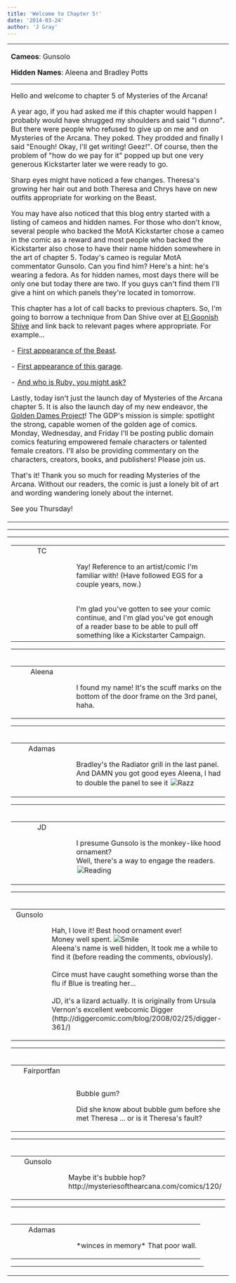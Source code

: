 ```yaml
---
title: 'Welcome to Chapter 5!'
date: '2014-03-24'
author: 'J Gray'
---
```


<div>
<!-- Main content here -->
<table border="0" class="post"><tbody><tr><td>
   
   <div class="post_body">
       <p><strong>Cameos</strong>: Gunsolo</p><p><strong>Hidden Names</strong>: Aleena and Bradley Potts</p><hr>
<p>Hello and welcome to chapter 5 of Mysteries of the Arcana!</p><p>A year ago, if you had asked me if this chapter would happen I probably would have shrugged my shoulders and said "I dunno". But there were people who refused to give up on me and on Mysteries of the Arcana. They poked. They prodded and finally I said "Enough! Okay, I'll get writing! Geez!". Of course, then the problem of "how do we pay for it" popped up but one very generous Kickstarter later we were ready to go.</p><p>Sharp eyes might have noticed a few changes. Theresa's growing her hair out and both Theresa and Chrys have on new outfits appropriate for working on the Beast.</p><p>You may have also noticed that this blog entry started with a listing of cameos and hidden names. For those who don't know, several people who backed the MotA Kickstarter chose a cameo in the comic as a reward and most people who backed the Kickstarter also chose to have their name hidden somewhere in the art of chapter 5. Today's cameo is regular MotA commentator Gunsolo. Can you find him? Here's a hint: he's wearing a fedora. As for hidden names, most days there will be only one but today there are two. If you guys can't find them I'll give a hint on which panels they're located in tomorrow.</p><p>This chapter has a lot of call backs to previous chapters. So, I'm going to borrow a technique from Dan Shive over at <a href="http://www.egscomics.com/" target="_blank">El Goonish Shive</a> and link back to relevant pages where appropriate. For example...</p><p>- <a href="/comics/323/" target="_blank">First appearance of the Beast</a>.</p><p>- <a href="/comics/356/" target="_blank">First appearance of this garage</a>.</p><p>- <a href="/comics/445/" target="_blank">And who is Ruby, you might ask?</a></p><p>Lastly, today isn't just the launch day of Mysteries of the Arcana chapter 5. It is also the launch day of my new endeavor, the <a href="http://goldendames.com/" target="_blank">Golden Dames Project</a>! The GDP's mission is simple: spotlight the strong, capable women of the golden age of comics. Monday, Wednesday, and Friday I'll be posting public domain comics featuring empowered female characters or talented female creators. I'll also be providing commentary on the characters, creators, books, and publishers! Please join us.</p><p>That's it! Thank you so much for reading Mysteries of the Arcana. Without our readers, the comic is just a lonely bit of art and wording wandering lonely about the internet. </p><p>See you Thursday!</p>
   </div>
   </td></tr>
   </tbody></table><hr><table style="width:100%; border:0;" class="comment_table"><tbody><tr><td width="100%"><a name=""> </a><div style="width:100%;" class="comment"><table border="0" width="100%"><tbody><tr><td align="center" valign="top" width="125">
<span class="comment_title"><center>TC<br></center><a name="1307">&nbsp;</a></span><br>
<center><img src="https://www.gravatar.com/avatar.php?gravatar_id=c7a049759cbd52f6f8e72a079a0747dc&amp;default=http%3A%2F%2Fmysteriesofthearcana.com%2Ftemplates%2Fmain%2Fimages%2Favatar.gif&amp;size=80&amp;rating=g" border="0" alt=""></center>
</td>
<td valign="top">


<p class="comment_text"> </p><p class="comment_text"><br> Yay! Reference to an artist/comic I'm familiar with! (Have followed EGS for a couple years, now.)</p><div><br></div><div>I'm glad you've gotten to see your comic continue, and I'm glad you've got enough of a reader base to be able to pull off something like a Kickstarter Campaign.</div>
 

</td></tr></tbody></table>
<hr></div></td></tr><tr><td width="100%"><a name=""> </a><div style="width:100%;" class="comment"><table border="0" width="100%"><tbody><tr><td align="center" valign="top" width="125">
<span class="comment_title"><center>Aleena<br></center><a name="1308">&nbsp;</a></span><br>
<center><img src="https://www.gravatar.com/avatar.php?gravatar_id=14c1a68d5f4b56aad5d3315747445591&amp;default=http%3A%2F%2Fmysteriesofthearcana.com%2Ftemplates%2Fmain%2Fimages%2Favatar.gif&amp;size=80&amp;rating=g" border="0" alt=""></center>
</td>
<td valign="top">


<p class="comment_text"> </p><p class="comment_text"><br> I found my name! It's the scuff marks on the bottom of the door frame on the 3rd panel, haha.</p>
 

</td></tr></tbody></table>
<hr></div></td></tr><tr><td width="100%"><a name=""> </a><div style="width:100%;" class="comment"><table border="0" width="100%"><tbody><tr><td align="center" valign="top" width="125">
<span class="comment_title"><center>Adamas<br></center><a name="1309">&nbsp;</a></span><br>
<center><img src="https://www.gravatar.com/avatar.php?gravatar_id=63b5da7dbecbf4a2fac891b8f15ccbc4&amp;default=http%3A%2F%2Fmysteriesofthearcana.com%2Ftemplates%2Fmain%2Fimages%2Favatar.gif&amp;size=80&amp;rating=g" border="0" alt=""></center>
</td>
<td valign="top">


<p class="comment_text"> </p><p class="comment_text"><br> Bradley's the Radiator grill in the last panel. And DAMN you got good eyes Aleena, I had to double the panel to see it <img alt=" Razz " src="/smilies/razz.gif" border="0" vspace="2" hspace="2"><br></p>
 

</td></tr></tbody></table>
<hr></div></td></tr><tr><td width="100%"><a name=""> </a><div style="width:100%;" class="comment"><table border="0" width="100%"><tbody><tr><td align="center" valign="top" width="125">
<span class="comment_title"><center>JD<br></center><a name="1310">&nbsp;</a></span><br>
<center><img src="https://www.gravatar.com/avatar.php?gravatar_id=c36877dca7f2a5669657cff6d47669c0&amp;default=http%3A%2F%2Fmysteriesofthearcana.com%2Ftemplates%2Fmain%2Fimages%2Favatar.gif&amp;size=80&amp;rating=g" border="0" alt=""></center>
</td>
<td valign="top">


<p class="comment_text"> </p><p class="comment_text"><br> I presume Gunsolo is the monkey-like hood ornament?<br>Well, there's a way to engage the readers. <img alt=" Reading " src="/smilies/read.gif" border="0" hspace="2" vspace="2"><br></p>
 

</td></tr></tbody></table>
<hr></div></td></tr><tr><td width="100%"><a name=""> </a><div style="width:100%;" class="comment"><table border="0" width="100%"><tbody><tr><td align="center" valign="top" width="125">
<span class="comment_title"><center>Gunsolo<br></center><a name="1311">&nbsp;</a></span><br>
<center><img src="https://www.gravatar.com/avatar.php?gravatar_id=a94f16ab08c7abb74820e668722a5ffc&amp;default=http%3A%2F%2Fmysteriesofthearcana.com%2Ftemplates%2Fmain%2Fimages%2Favatar.gif&amp;size=80&amp;rating=g" border="0" alt=""></center>
</td>
<td valign="top">


<p class="comment_text"> </p><p class="comment_text"><br> Hah, I love it! Best hood ornament ever!<br>Money well spent. <img src="/smilies/smile.gif" alt="Smile" border="0"><br>Aleena's name is well hidden, It took me a while to find it (before reading the comments, obviously).<br><br>Circe must have caught something worse than the flu if Blue is treating her...<br><br>JD, it's a lizard actually. It is originally from Ursula Vernon's excellent webcomic Digger (http://diggercomic.com/blog/2008/02/25/digger-361/)<br></p>
 

</td></tr></tbody></table>
<hr></div></td></tr><tr><td width="100%"><a name=""> </a><div style="width:100%;" class="comment"><table border="0" width="100%"><tbody><tr><td align="center" valign="top" width="125">
<span class="comment_title"><center>Fairportfan<br></center><a name="1312">&nbsp;</a></span><br>
<center><img src="https://www.gravatar.com/avatar.php?gravatar_id=6a0561c0957a6b889bac34144c7cec72&amp;default=http%3A%2F%2Fmysteriesofthearcana.com%2Ftemplates%2Fmain%2Fimages%2Favatar.gif&amp;size=80&amp;rating=g" border="0" alt=""></center>
</td>
<td valign="top">


<p class="comment_text"> </p><p class="comment_text"><br> </p><p>Bubble gum?</p><p>Did she know about bubble gum before she met Theresa ... or is it Theresa's fault?</p>
 

</td></tr></tbody></table>
<hr></div></td></tr><tr><td width="100%"><a name=""> </a><div style="width:100%;" class="comment"><table border="0" width="100%"><tbody><tr><td align="center" valign="top" width="125">
<span class="comment_title"><center>Gunsolo<br></center><a name="1313">&nbsp;</a></span><br>
<center><img src="https://www.gravatar.com/avatar.php?gravatar_id=a94f16ab08c7abb74820e668722a5ffc&amp;default=http%3A%2F%2Fmysteriesofthearcana.com%2Ftemplates%2Fmain%2Fimages%2Favatar.gif&amp;size=80&amp;rating=g" border="0" alt=""></center>
</td>
<td valign="top">


<p class="comment_text"> </p><p class="comment_text"><br> Maybe it's bubble hop?<br>http://mysteriesofthearcana.com/comics/120/<br></p>
 

</td></tr></tbody></table>
<hr></div></td></tr><tr><td width="100%"><a name=""> </a><div style="width:90%;" class="comment2"><table border="0" width="100%"><tbody><tr><td align="center" valign="top" width="125">
<span class="comment_title"><center>Adamas<br></center><a name="1314">&nbsp;</a></span><br>
<center><img src="https://www.gravatar.com/avatar.php?gravatar_id=63b5da7dbecbf4a2fac891b8f15ccbc4&amp;default=http%3A%2F%2Fmysteriesofthearcana.com%2Ftemplates%2Fmain%2Fimages%2Favatar.gif&amp;size=80&amp;rating=g" border="0" alt=""></center>
</td>
<td valign="top">


<p class="comment_text"> </p><p class="comment_text"><br> *winces in memory* That poor wall.<br></p>
 

</td></tr></tbody></table>
<hr></div></td></tr></tbody></table>
<!-- End main content -->
              </div>
